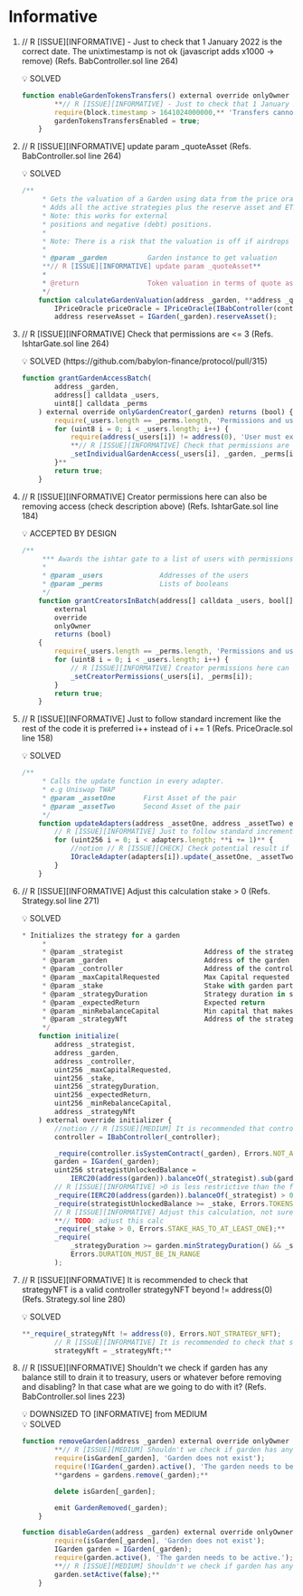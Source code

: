 # Informative

1. // R [ISSUE][INFORMATIVE] - Just to check that 1 January 2022 is the correct date. The unixtimestamp is not ok (javascript adds x1000 → remove)
(Refs. BabController.sol line 264)
    
    <aside>
    💡 SOLVED
    
    </aside>
    
    ```jsx
    function enableGardenTokensTransfers() external override onlyOwner {
            **// R [ISSUE][INFORMATIVE] - Just to check that 1 January 2022 is the correct date
            require(block.timestamp > 1641024000000,** 'Transfers cannot be enabled yet');
            gardenTokensTransfersEnabled = true;
        }
    ```
    
2. // R [ISSUE][INFORMATIVE] update param _quoteAsset
(Refs. BabController.sol line 264)
    
    <aside>
    💡 SOLVED
    
    </aside>
    
    ```jsx
    /**
         * Gets the valuation of a Garden using data from the price oracle.
         * Adds all the active strategies plus the reserve asset and ETH.
         * Note: this works for external
         * positions and negative (debt) positions.
         *
         * Note: There is a risk that the valuation is off if airdrops aren't retrieved
         *
         * @param _garden          Garden instance to get valuation
         **// R [ISSUE][INFORMATIVE] update param _quoteAsset**
         *
         * @return                 Token valuation in terms of quote asset in precise units 1e18
         */
        function calculateGardenValuation(address _garden, **address _quoteAsset**) external view returns (uint256) {
            IPriceOracle priceOracle = IPriceOracle(IBabController(controller).priceOracle());
            address reserveAsset = IGarden(_garden).reserveAsset();
    ```
    
3. // R [ISSUE][INFORMATIVE] Check that permissions are <= 3
(Refs. IshtarGate.sol line 264)
    
    <aside>
    💡 SOLVED (https://github.com/babylon-finance/protocol/pull/315)
    
    </aside>
    
    ```jsx
    function grantGardenAccessBatch(
            address _garden,
            address[] calldata _users,
            uint8[] calldata _perms
        ) external override onlyGardenCreator(_garden) returns (bool) {
            require(_users.length == _perms.length, 'Permissions and users must match');
            for (uint8 i = 0; i < _users.length; i++) {
                require(address(_users[i]) != address(0), 'User must exist');
                **// R [ISSUE][INFORMATIVE] Check that permissions are <= 3
                _setIndividualGardenAccess(_users[i], _garden, _perms[i]);
            }**
            return true;
        }
    ```
    
4. // R [ISSUE][INFORMATIVE] Creator permissions here can also be removing access (check description above)
(Refs. IshtarGate.sol line 184)
    
    <aside>
    💡 ACCEPTED BY DESIGN
    
    </aside>
    
    ```jsx
    /**
         *** Awards the ishtar gate to a list of users with permissions to create gardens**
         *
         * @param _users              Addresses of the users
         * @param _perms              Lists of booleans
         */
        function grantCreatorsInBatch(address[] calldata _users, bool[] calldata _perms)
            external
            override
            onlyOwner
            returns (bool)
        {
            require(_users.length == _perms.length, 'Permissions and users must match');
            for (uint8 i = 0; i < _users.length; i++) {
                // R [ISSUE][INFORMATIVE] Creator permissions here can also be removing access (check description above)
                _setCreatorPermissions(_users[i], _perms[i]);
            }
            return true;
        }
    ```
    
5. // R [ISSUE][INFORMATIVE] Just to follow standard increment like the rest of the code it is preferred i++ instead of i += 1
(Refs. PriceOracle.sol line 158)
    
    <aside>
    💡 SOLVED
    
    </aside>
    
    ```jsx
    /**
         * Calls the update function in every adapter.
         * e.g Uniswap TWAP
         * @param _assetOne       First Asset of the pair
         * @param _assetTwo       Second Asset of the pair
         */
        function updateAdapters(address _assetOne, address _assetTwo) external override {
            // R [ISSUE][INFORMATIVE] Just to follow standard increment like the rest of the code it is preferred i++ instead of i += 1
            for (uint256 i = 0; i < adapters.length; **i += 1)** {
                //notion // R [ISSUE][CHECK] Check potential result if a malicious update of a non existent pair (or not WETH related) is executed 
                IOracleAdapter(adapters[i]).update(_assetOne, _assetTwo);
            }
        }
    ```
    
6. // R [ISSUE][INFORMATIVE] Adjust this calculation stake > 0
(Refs. Strategy.sol line 271)
    
    <aside>
    💡 SOLVED
    
    </aside>
    
    ```jsx
    * Initializes the strategy for a garden
         *
         * @param _strategist                    Address of the strategist
         * @param _garden                        Address of the garden
         * @param _controller                    Address of the controller
         * @param _maxCapitalRequested           Max Capital requested denominated in the reserve asset (0 to be unlimited)
         * @param _stake                         Stake with garden participations absolute amounts 1e18
         * @param _strategyDuration              Strategy duration in seconds
         * @param _expectedReturn                Expected return
         * @param _minRebalanceCapital           Min capital that makes executing the strategy worth it
         * @param _strategyNft                   Address of the strategy nft
         */
        function initialize(
            address _strategist,
            address _garden,
            address _controller,
            uint256 _maxCapitalRequested,
            uint256 _stake,
            uint256 _strategyDuration,
            uint256 _expectedReturn,
            uint256 _minRebalanceCapital,
            address _strategyNft
        ) external override initializer {
            //notion // R [ISSUE][MEDIUM] It is recommended that controller param came from the factory as global variable set-up by its constructur taking into account that it is upgradeable and inmutable (always the same)
            controller = IBabController(_controller);
    
            _require(controller.isSystemContract(_garden), Errors.NOT_A_GARDEN);
            garden = IGarden(_garden);
            uint256 strategistUnlockedBalance =
                IERC20(address(garden)).balanceOf(_strategist).sub(garden.getLockedBalance(_strategist));
            // R [ISSUE][INFORMATIVE] >0 is less restrictive than the following one, maybe we can save gas w/o this check (>0). Take care about garden tokens vs. stake reserve asset differences (if any)
            _require(IERC20(address(garden)).balanceOf(_strategist) > 0, Errors.STRATEGIST_TOKENS_TOO_LOW);
            _require(strategistUnlockedBalance >= _stake, Errors.TOKENS_STAKED);
            // R [ISSUE][INFORMATIVE] Adjust this calculation, not sure the objective of the adjusting (check with Ramon)
            **// TODO: adjust this calc
            _require(_stake > 0, Errors.STAKE_HAS_TO_AT_LEAST_ONE);**
            _require(
                _strategyDuration >= garden.minStrategyDuration() && _strategyDuration <= garden.maxStrategyDuration(),
                Errors.DURATION_MUST_BE_IN_RANGE
            );
    ```
    
7. // R [ISSUE][INFORMATIVE] It is recommended to check that strategyNFT is a valid controller strategyNFT beyond != address(0)
(Refs. Strategy.sol line 280)
    
    <aside>
    💡 SOLVED
    
    </aside>
    
    ```jsx
    **_require(_strategyNft != address(0), Errors.NOT_STRATEGY_NFT);
            // R [ISSUE][INFORMATIVE] It is recommended to check that strategyNFT is a valid controller strategyNFT beyond != address(0)
            strategyNft = _strategyNft;**
    ```
    
8. // R [ISSUE][INFORMATIVE] Shouldn't we check if garden has any balance still to drain it to treasury, users or whatever before removing and disabling? In that case what are we going to do with it? (Refs. BabController.sol lines 223)
    
    <aside>
    💡 DOWNSIZED TO [INFORMATIVE] from MEDIUM
    
    </aside>
    
    <aside>
    💡 SOLVED
    
    </aside>
    
    ```jsx
    function removeGarden(address _garden) external override onlyOwner {
            **// R [ISSUE][MEDIUM] Shouldn't we check if garden has any balance still to drain it to treasury, users or whatever? In that case what are we going to do with it?**
            require(isGarden[_garden], 'Garden does not exist');
            require(!IGarden(_garden).active(), 'The garden needs to be disabled.');
            **gardens = gardens.remove(_garden);**
    
            delete isGarden[_garden];
    
            emit GardenRemoved(_garden);
        }
    ```
    
    ```jsx
    function disableGarden(address _garden) external override onlyOwner {
            require(isGarden[_garden], 'Garden does not exist');
            IGarden garden = IGarden(_garden);
            require(garden.active(), 'The garden needs to be active.');
            **// R [ISSUE][MEDIUM] Shouldn't we check if garden has any balance still to drain it to treasury, users or whatever? In that case what are we going to do with it?
            garden.setActive(false);**
        }
    ```